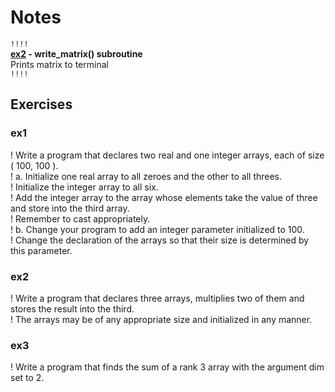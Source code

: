 # Notes

`!!!!`  
**[ex2](./ex2.f90) - write_matrix() subroutine**  
Prints matrix to terminal  
`!!!!`

## Exercises

### ex1

! Write a program that declares two real and one integer arrays, each of size ( 100, 100 ).  
!  a.  Initialize one real array to all zeroes and the other to all threes.  
!      Initialize the integer array to all six.  
!      Add the integer array to the array whose elements take the value of three and store into the third array.  
!      Remember to cast appropriately.  
!  b.  Change your program to add an integer parameter initialized to 100.  
!      Change the declaration of the arrays so that their size is determined by this parameter.  

### ex2

! Write a program that declares three arrays, multiplies two of them and stores the result into the third.  
! The arrays may be of any appropriate size and initialized in any manner.

### ex3

! Write a program that finds the sum of a rank 3 array with the argument dim set to 2.
